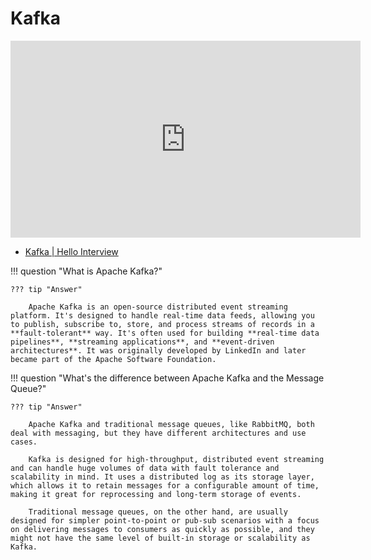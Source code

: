 # Kafka

<iframe width="560" height="315" src="https://www.youtube.com/embed/DU8o-OTeoCc?si=RA3p-h8q6szboXDY" title="YouTube video player" frameborder="0" allow="accelerometer; autoplay; clipboard-write; encrypted-media; gyroscope; picture-in-picture; web-share" referrerpolicy="strict-origin-when-cross-origin" allowfullscreen></iframe>

- [Kafka | Hello Interview](https://www.hellointerview.com/learn/system-design/deep-dives/kafka)

!!! question "What is Apache Kafka?"

    ??? tip "Answer"

        Apache Kafka is an open-source distributed event streaming platform. It's designed to handle real-time data feeds, allowing you to publish, subscribe to, store, and process streams of records in a **fault-tolerant** way. It's often used for building **real-time data pipelines**, **streaming applications**, and **event-driven architectures**. It was originally developed by LinkedIn and later became part of the Apache Software Foundation.


!!! question "What's the difference between Apache Kafka and the Message Queue?"

    ??? tip "Answer"

        Apache Kafka and traditional message queues, like RabbitMQ, both deal with messaging, but they have different architectures and use cases.
        
        Kafka is designed for high-throughput, distributed event streaming and can handle huge volumes of data with fault tolerance and scalability in mind. It uses a distributed log as its storage layer, which allows it to retain messages for a configurable amount of time, making it great for reprocessing and long-term storage of events.
        
        Traditional message queues, on the other hand, are usually designed for simpler point-to-point or pub-sub scenarios with a focus on delivering messages to consumers as quickly as possible, and they might not have the same level of built-in storage or scalability as Kafka.

